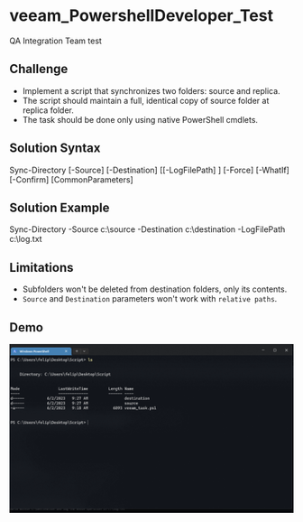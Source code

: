 # veeam_PowershellDeveloper_Test
QA Integration Team test

## Challenge
- Implement a script that synchronizes two folders: source and replica.<br>
- The script should maintain a full, identical copy of source folder at replica folder.<br>
- The task should be done only using native PowerShell cmdlets.

## Solution Syntax
Sync-Directory [-Source] <String> [-Destination] <String> [[-LogFilePath] <String>] [-Force] [-WhatIf] [-Confirm] [CommonParameters]

## Solution Example
Sync-Directory -Source c:\source -Destination c:\destination -LogFilePath c:\log.txt

## Limitations
- Subfolders won't be deleted from destination folders, only its contents.
- `Source` and `Destination` parameters won't work with `relative paths`.

## Demo
![image](./demo/sync-directory_demo.gif)